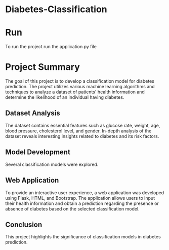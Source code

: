 # Diabetes-Classification

# Run

To run the project run the application.py file

# Project Summary

The goal of this project is to develop a classification model for diabetes prediction. The project utilizes various machine learning algorithms and techniques to analyze a dataset of patients' health information and determine the likelihood of an individual having diabetes.

## Dataset Analysis

The dataset contains essential features such as glucose rate, weight, age, blood pressure, cholesterol level, and gender. In-depth analysis of the dataset reveals interesting insights related to diabetes and its risk factors.

## Model Development

Several classification models were explored.

## Web Application

To provide an interactive user experience, a web application was developed using Flask, HTML, and Bootstrap. The application allows users to input their health information and obtain a prediction regarding the presence or absence of diabetes based on the selected classification model.

## Conclusion

This project highlights the significance of classification models in diabetes prediction.
